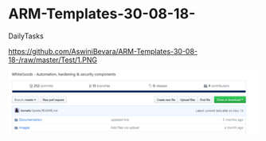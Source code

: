# ARM-Templates-30-08-18-
DailyTasks


https://github.com/AswiniBevara/ARM-Templates-30-08-18-/raw/master/Test/1.PNG

![alt text](https://github.com/AswiniBevara/ARM-Templates-30-08-18-/raw/master/Test/1.PNG)
